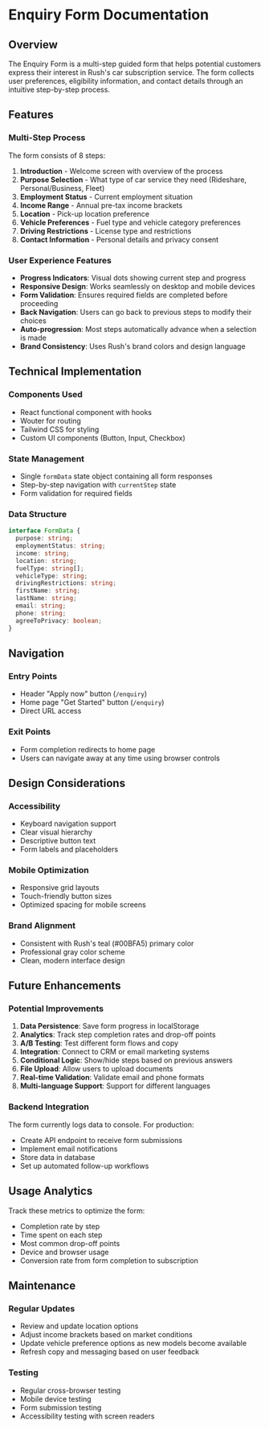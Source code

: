 # Enquiry Form Documentation

## Overview

The Enquiry Form is a multi-step guided form that helps potential customers express their interest in Rush's car subscription service. The form collects user preferences, eligibility information, and contact details through an intuitive step-by-step process.

## Features

### Multi-Step Process
The form consists of 8 steps:

1. **Introduction** - Welcome screen with overview of the process
2. **Purpose Selection** - What type of car service they need (Rideshare, Personal/Business, Fleet)
3. **Employment Status** - Current employment situation
4. **Income Range** - Annual pre-tax income brackets
5. **Location** - Pick-up location preference
6. **Vehicle Preferences** - Fuel type and vehicle category preferences
7. **Driving Restrictions** - License type and restrictions
8. **Contact Information** - Personal details and privacy consent

### User Experience Features

- **Progress Indicators**: Visual dots showing current step and progress
- **Responsive Design**: Works seamlessly on desktop and mobile devices
- **Form Validation**: Ensures required fields are completed before proceeding
- **Back Navigation**: Users can go back to previous steps to modify their choices
- **Auto-progression**: Most steps automatically advance when a selection is made
- **Brand Consistency**: Uses Rush's brand colors and design language

## Technical Implementation

### Components Used
- React functional component with hooks
- Wouter for routing
- Tailwind CSS for styling
- Custom UI components (Button, Input, Checkbox)

### State Management
- Single `formData` state object containing all form responses
- Step-by-step navigation with `currentStep` state
- Form validation for required fields

### Data Structure
```typescript
interface FormData {
  purpose: string;
  employmentStatus: string;
  income: string;
  location: string;
  fuelType: string[];
  vehicleType: string;
  drivingRestrictions: string;
  firstName: string;
  lastName: string;
  email: string;
  phone: string;
  agreeToPrivacy: boolean;
}
```

## Navigation

### Entry Points
- Header "Apply now" button (`/enquiry`)
- Home page "Get Started" button (`/enquiry`)
- Direct URL access

### Exit Points
- Form completion redirects to home page
- Users can navigate away at any time using browser controls

## Design Considerations

### Accessibility
- Keyboard navigation support
- Clear visual hierarchy
- Descriptive button text
- Form labels and placeholders

### Mobile Optimization
- Responsive grid layouts
- Touch-friendly button sizes
- Optimized spacing for mobile screens

### Brand Alignment
- Consistent with Rush's teal (#00BFA5) primary color
- Professional gray color scheme
- Clean, modern interface design

## Future Enhancements

### Potential Improvements
1. **Data Persistence**: Save form progress in localStorage
2. **Analytics**: Track step completion rates and drop-off points
3. **A/B Testing**: Test different form flows and copy
4. **Integration**: Connect to CRM or email marketing systems
5. **Conditional Logic**: Show/hide steps based on previous answers
6. **File Upload**: Allow users to upload documents
7. **Real-time Validation**: Validate email and phone formats
8. **Multi-language Support**: Support for different languages

### Backend Integration
The form currently logs data to console. For production:
- Create API endpoint to receive form submissions
- Implement email notifications
- Store data in database
- Set up automated follow-up workflows

## Usage Analytics

Track these metrics to optimize the form:
- Completion rate by step
- Time spent on each step
- Most common drop-off points
- Device and browser usage
- Conversion rate from form completion to subscription

## Maintenance

### Regular Updates
- Review and update location options
- Adjust income brackets based on market conditions
- Update vehicle preference options as new models become available
- Refresh copy and messaging based on user feedback

### Testing
- Regular cross-browser testing
- Mobile device testing
- Form submission testing
- Accessibility testing with screen readers 